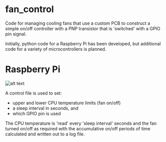 # fan_control
 Code for managing cooling fans that use a custom PCB to construct a simple on/off controller
 with a PNP transistor that is 'switched' with a GPIO pin signal.

 Initially, python code for a Raspberry Pi has been developed, but additional code for a variety of microcontrollers is planned.

# Raspberry Pi
![alt text](https://onlinedevices.co.uk/display1679)

 A control file is used to set:
- upper and lower CPU temperature limits (fan on/off) 
- a sleep interval in seconds, and
- which GPIO pin is used

 The CPU temperature is 'read' every 'sleep interval' seconds and the fan turned on/off as 
 required with the accumulative on/off periods of time calculated and written out to a log file.
